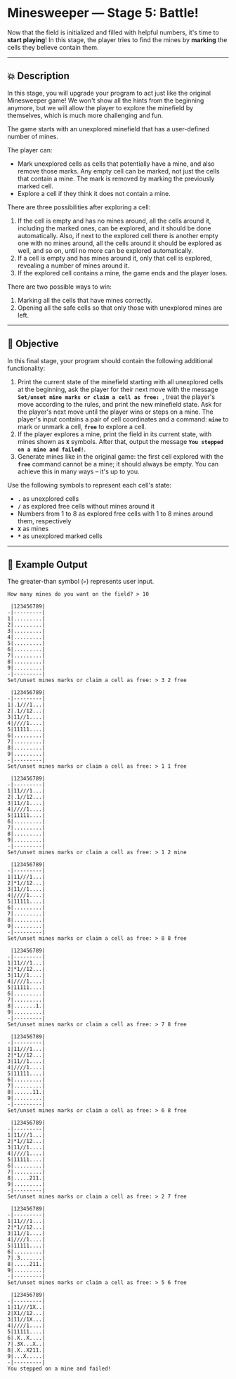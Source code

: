 # Minesweeper — Stage 5: Battle!

Now that the field is initialized and filled with helpful numbers, it's time to **start playing**! In this stage, the player tries to find the mines by **marking** the cells they believe contain them.

---

## 💥 Description

In this stage, you will upgrade your program to act just like the original Minesweeper game! We won't show all the hints from the beginning anymore, but we will allow the player to explore the minefield by themselves, which is much more challenging and fun.

The game starts with an unexplored minefield that has a user-defined number of mines.

The player can:
- Mark unexplored cells as cells that potentially have a mine, and also remove those marks. Any empty cell can be marked, not just the cells that contain a mine. The mark is removed by marking the previously marked cell.
- Explore a cell if they think it does not contain a mine.

There are three possibilities after exploring a cell:
1. If the cell is empty and has no mines around, all the cells around it, including the marked ones, can be explored, and it should be done automatically. Also, if next to the explored cell there is another empty one with no mines around, all the cells around it should be explored as well, and so on, until no more can be explored automatically.
2. If a cell is empty and has mines around it, only that cell is explored, revealing a number of mines around it.
3. If the explored cell contains a mine, the game ends and the player loses.

There are two possible ways to win:
1. Marking all the cells that have mines correctly.
2. Opening all the safe cells so that only those with unexplored mines are left.

---

## 🎯 Objective

In this final stage, your program should contain the following additional functionality:

1. Print the current state of the minefield starting with all unexplored cells at the beginning, ask the player for their next move with the message **`Set/unset mine marks or claim a cell as free: `**, treat the player's move according to the rules, and print the new minefield state. Ask for the player's next move until the player wins or steps on a mine. The player's input contains a pair of cell coordinates and a command: **`mine`** to mark or unmark a cell, **`free`** to explore a cell.
2. If the player explores a mine, print the field in its current state, with mines shown as **`X`** symbols. After that, output the message **`You stepped on a mine and failed!`**.
3. Generate mines like in the original game: the first cell explored with the **`free`** command cannot be a mine; it should always be empty. You can achieve this in many ways – it's up to you.

Use the following symbols to represent each cell's state:

- **`.`** as unexplored cells
- **`/`** as explored free cells without mines around it
- Numbers from 1 to 8 as explored free cells with 1 to 8 mines around them, respectively
- **`X`** as mines
- **`*`** as unexplored marked cells

---

## 🧪 Example Output

The greater-than symbol (`>`) represents user input.

```text
How many mines do you want on the field? > 10

 |123456789|
-|---------|
1|.........|
2|.........|
3|.........|
4|.........|
5|.........|
6|.........|
7|.........|
8|.........|
9|.........|
-|---------|
Set/unset mines marks or claim a cell as free: > 3 2 free

 |123456789|
-|---------|
1|.1///1...|
2|.1//12...|
3|11//1....|
4|////1....|
5|11111....|
6|.........|
7|.........|
8|.........|
9|.........|
-|---------|
Set/unset mines marks or claim a cell as free: > 1 1 free

 |123456789|
-|---------|
1|11///1...|
2|.1//12...|
3|11//1....|
4|////1....|
5|11111....|
6|.........|
7|.........|
8|.........|
9|.........|
-|---------|
Set/unset mines marks or claim a cell as free: > 1 2 mine

 |123456789|
-|---------|
1|11///1...|
2|*1//12...|
3|11//1....|
4|////1....|
5|11111....|
6|.........|
7|.........|
8|.........|
9|.........|
-|---------|
Set/unset mines marks or claim a cell as free: > 8 8 free

 |123456789|
-|---------|
1|11///1...|
2|*1//12...|
3|11//1....|
4|////1....|
5|11111....|
6|.........|
7|.........|
8|.......1.|
9|.........|
-|---------|
Set/unset mines marks or claim a cell as free: > 7 8 free

 |123456789|
-|---------|
1|11///1...|
2|*1//12...|
3|11//1....|
4|////1....|
5|11111....|
6|.........|
7|.........|
8|......11.|
9|.........|
-|---------|
Set/unset mines marks or claim a cell as free: > 6 8 free

 |123456789|
-|---------|
1|11///1...|
2|*1//12...|
3|11//1....|
4|////1....|
5|11111....|
6|.........|
7|.........|
8|.....211.|
9|.........|
-|---------|
Set/unset mines marks or claim a cell as free: > 2 7 free

 |123456789|
-|---------|
1|11///1...|
2|*1//12...|
3|11//1....|
4|////1....|
5|11111....|
6|.........|
7|.3.......|
8|.....211.|
9|.........|
-|---------|
Set/unset mines marks or claim a cell as free: > 5 6 free

 |123456789|
-|---------|
1|11///1X..|
2|X1//12...|
3|11//1X...|
4|////1....|
5|11111....|
6|.X..X....|
7|.3X...X..|
8|.X..X211.|
9|...X.....|
-|---------|
You stepped on a mine and failed!
